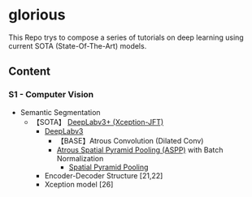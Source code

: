 # glorious

This Repo trys to compose a series of tutorials on deep learning using current SOTA (State-Of-The-Art) models.

## Content
### S1 - Computer Vision

* Semantic Segmentation
  - 【SOTA】	[DeepLabv3+ (Xception-JFT)](https://arxiv.org/pdf/1802.02611v3.pdf)
    - [DeepLabv3](https://arxiv.org/pdf/1706.05587.pdf)
      - 【BASE】Atrous Convolution (Dilated Conv)
      - [Atrous Spatial Pyramid Pooling (ASPP)](https://arxiv.org/pdf/1606.00915.pdf) with Batch Normalization
        - [Spatial Pyramid Pooling](https://arxiv.org/pdf/1406.4729.pdf)
    - Encoder-Decoder Structure [21,22]
    - Xception model [26]
